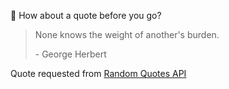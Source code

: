 📣 How about a quote before you go?

> None knows the weight of another's burden.
>
> <p>- George Herbert</p>

Quote requested from [Random Quotes API](https://github.com/lukePeavey/quotable)
